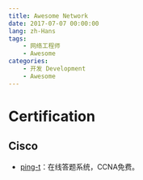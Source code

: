 ```yaml
---
title: Awesome Network
date: 2017-07-07 00:00:00
lang: zh-Hans
tags:
    - 网络工程师
    - Awesome
categories: 
    - 开发 Development
    - Awesome
---
```


# Certification
## Cisco
- [ping-t](https://ping-t.com)：在线答题系统，CCNA免费。 